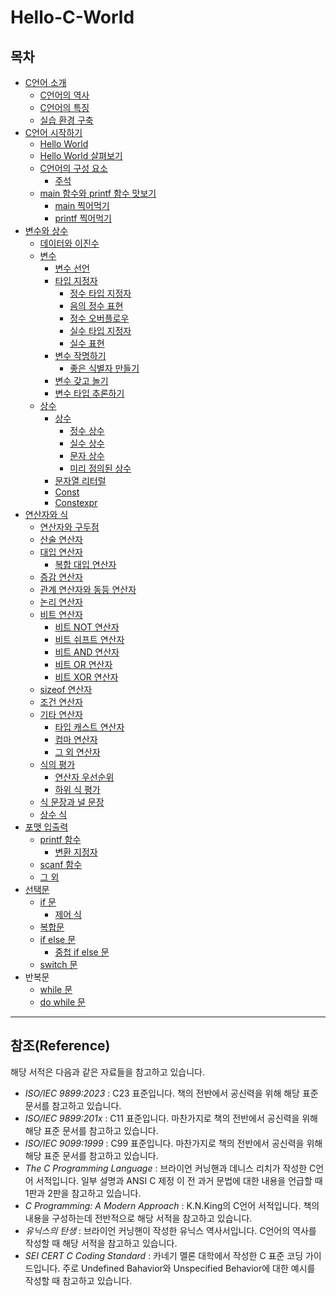 # Hello-C-World

## 목차

- [C언어 소개](https://github.com/pr0gr4m/Hello-C-World/tree/main/1.%20C%EC%96%B8%EC%96%B4%20%EC%86%8C%EA%B0%9C#c%EC%96%B8%EC%96%B4-%EC%86%8C%EA%B0%9C)
    * [C언어의 역사](https://github.com/pr0gr4m/Hello-C-World/tree/main/1.%20C%EC%96%B8%EC%96%B4%20%EC%86%8C%EA%B0%9C#c%EC%96%B8%EC%96%B4%EC%9D%98-%EC%97%AD%EC%82%AC)
    * [C언어의 특징](https://github.com/pr0gr4m/Hello-C-World/tree/main/1.%20C%EC%96%B8%EC%96%B4%20%EC%86%8C%EA%B0%9C#c%EC%96%B8%EC%96%B4%EC%9D%98-%ED%8A%B9%EC%A7%95)
    * [실습 환경 구축](https://github.com/pr0gr4m/Hello-C-World/tree/main/1.%20C%EC%96%B8%EC%96%B4%20%EC%86%8C%EA%B0%9C#%EC%8B%A4%EC%8A%B5-%ED%99%98%EA%B2%BD-%EA%B5%AC%EC%B6%95)
- [C언어 시작하기](https://github.com/pr0gr4m/Hello-C-World/tree/main/2.%20C%EC%96%B8%EC%96%B4%20%EC%8B%9C%EC%9E%91%ED%95%98%EA%B8%B0#c%EC%96%B8%EC%96%B4-%EC%8B%9C%EC%9E%91%ED%95%98%EA%B8%B0)
    * [Hello World](https://github.com/pr0gr4m/Hello-C-World/tree/main/2.%20C%EC%96%B8%EC%96%B4%20%EC%8B%9C%EC%9E%91%ED%95%98%EA%B8%B0#hello-world)
    * [Hello World 살펴보기](https://github.com/pr0gr4m/Hello-C-World/tree/main/2.%20C%EC%96%B8%EC%96%B4%20%EC%8B%9C%EC%9E%91%ED%95%98%EA%B8%B0#hello-world-%EC%82%B4%ED%8E%B4%EB%B3%B4%EA%B8%B0)
    * [C언어의 구성 요소](https://github.com/pr0gr4m/Hello-C-World/tree/main/2.%20C%EC%96%B8%EC%96%B4%20%EC%8B%9C%EC%9E%91%ED%95%98%EA%B8%B0#c%EC%96%B8%EC%96%B4%EC%9D%98-%EA%B5%AC%EC%84%B1-%EC%9A%94%EC%86%8C)
        + [주석](https://github.com/pr0gr4m/Hello-C-World/tree/main/2.%20C%EC%96%B8%EC%96%B4%20%EC%8B%9C%EC%9E%91%ED%95%98%EA%B8%B0#%EC%A3%BC%EC%84%9Dcomment)
    * [main 함수와 printf 함수 맛보기](https://github.com/pr0gr4m/Hello-C-World/tree/main/2.%20C%EC%96%B8%EC%96%B4%20%EC%8B%9C%EC%9E%91%ED%95%98%EA%B8%B0#main-%ED%95%A8%EC%88%98%EC%99%80-printf-%ED%95%A8%EC%88%98-%EB%A7%9B%EB%B3%B4%EA%B8%B0)
        + [main 찍어먹기](https://github.com/pr0gr4m/Hello-C-World/tree/main/2.%20C%EC%96%B8%EC%96%B4%20%EC%8B%9C%EC%9E%91%ED%95%98%EA%B8%B0#main-%EC%B0%8D%EC%96%B4%EB%A8%B9%EA%B8%B0)
        + [printf 찍어먹기](https://github.com/pr0gr4m/Hello-C-World/tree/main/2.%20C%EC%96%B8%EC%96%B4%20%EC%8B%9C%EC%9E%91%ED%95%98%EA%B8%B0#printf-%EC%B0%8D%EC%96%B4%EB%A8%B9%EA%B8%B0)
- [변수와 상수](https://github.com/pr0gr4m/Hello-C-World/tree/main/3.%20%EB%B3%80%EC%88%98%EC%99%80%20%EC%83%81%EC%88%98#%EB%B3%80%EC%88%98%EC%99%80-%EC%83%81%EC%88%98)
    * [데이터와 이진수](https://github.com/pr0gr4m/Hello-C-World/tree/main/3.%20%EB%B3%80%EC%88%98%EC%99%80%20%EC%83%81%EC%88%98#%EB%8D%B0%EC%9D%B4%ED%84%B0%EC%99%80-%EC%9D%B4%EC%A7%84%EC%88%98)
    * [변수](https://github.com/pr0gr4m/Hello-C-World/tree/main/3.%20%EB%B3%80%EC%88%98%EC%99%80%20%EC%83%81%EC%88%98#%EB%B3%80%EC%88%98)
        + [변수 선언](https://github.com/pr0gr4m/Hello-C-World/tree/main/3.%20%EB%B3%80%EC%88%98%EC%99%80%20%EC%83%81%EC%88%98#%EB%B3%80%EC%88%98-%EC%84%A0%EC%96%B8)
        + [타입 지정자](https://github.com/pr0gr4m/Hello-C-World/tree/main/3.%20%EB%B3%80%EC%88%98%EC%99%80%20%EC%83%81%EC%88%98#%ED%83%80%EC%9E%85-%EC%A7%80%EC%A0%95%EC%9E%90)
            - [정수 타입 지정자](https://github.com/pr0gr4m/Hello-C-World/tree/main/3.%20%EB%B3%80%EC%88%98%EC%99%80%20%EC%83%81%EC%88%98#%EC%A0%95%EC%88%98-%ED%83%80%EC%9E%85-%EC%A7%80%EC%A0%95%EC%9E%90)
            - [음의 정수 표현](https://github.com/pr0gr4m/Hello-C-World/tree/main/3.%20%EB%B3%80%EC%88%98%EC%99%80%20%EC%83%81%EC%88%98#%EC%9D%8C%EC%9D%98-%EC%A0%95%EC%88%98-%ED%91%9C%ED%98%84)
            - [정수 오버플로우](https://github.com/pr0gr4m/Hello-C-World/tree/main/3.%20%EB%B3%80%EC%88%98%EC%99%80%20%EC%83%81%EC%88%98#%EC%A0%95%EC%88%98-%EC%98%A4%EB%B2%84%ED%94%8C%EB%A1%9C%EC%9A%B0)
            - [실수 타입 지정자](https://github.com/pr0gr4m/Hello-C-World/tree/main/3.%20%EB%B3%80%EC%88%98%EC%99%80%20%EC%83%81%EC%88%98#%EC%8B%A4%EC%88%98-%ED%83%80%EC%9E%85-%EC%A7%80%EC%A0%95%EC%9E%90)
            - [실수 표현](https://github.com/pr0gr4m/Hello-C-World/tree/main/3.%20%EB%B3%80%EC%88%98%EC%99%80%20%EC%83%81%EC%88%98#%EC%8B%A4%EC%88%98-%ED%91%9C%ED%98%84)
        + [변수 작명하기](https://github.com/pr0gr4m/Hello-C-World/tree/main/3.%20%EB%B3%80%EC%88%98%EC%99%80%20%EC%83%81%EC%88%98#%EB%B3%80%EC%88%98-%EC%9E%91%EB%AA%85%ED%95%98%EA%B8%B0)
            - [좋은 식별자 만들기](https://github.com/pr0gr4m/Hello-C-World/tree/main/3.%20%EB%B3%80%EC%88%98%EC%99%80%20%EC%83%81%EC%88%98#%EC%A2%8B%EC%9D%80-%EC%8B%9D%EB%B3%84%EC%9E%90-%EB%A7%8C%EB%93%A4%EA%B8%B0)
        + [변수 갖고 놀기](https://github.com/pr0gr4m/Hello-C-World/tree/main/3.%20%EB%B3%80%EC%88%98%EC%99%80%20%EC%83%81%EC%88%98#%EB%B3%80%EC%88%98-%EA%B0%96%EA%B3%A0-%EB%86%80%EA%B8%B0)
        + [변수 타입 추론하기](https://github.com/pr0gr4m/Hello-C-World/tree/main/3.%20%EB%B3%80%EC%88%98%EC%99%80%20%EC%83%81%EC%88%98#%EB%B3%80%EC%88%98-%ED%83%80%EC%9E%85-%EC%B6%94%EB%A1%A0%ED%95%98%EA%B8%B0)
    * [상수](https://github.com/pr0gr4m/Hello-C-World/tree/main/3.%20%EB%B3%80%EC%88%98%EC%99%80%20%EC%83%81%EC%88%98#%EC%83%81%EC%88%98)
        + [상수](https://github.com/pr0gr4m/Hello-C-World/tree/main/3.%20%EB%B3%80%EC%88%98%EC%99%80%20%EC%83%81%EC%88%98#%EC%83%81%EC%88%98constant)
            - [정수 상수](https://github.com/pr0gr4m/Hello-C-World/tree/main/3.%20%EB%B3%80%EC%88%98%EC%99%80%20%EC%83%81%EC%88%98#%EC%A0%95%EC%88%98-%EC%83%81%EC%88%98)
            - [실수 상수](https://github.com/pr0gr4m/Hello-C-World/tree/main/3.%20%EB%B3%80%EC%88%98%EC%99%80%20%EC%83%81%EC%88%98#%EC%8B%A4%EC%88%98-%EC%83%81%EC%88%98)
            - [문자 상수](https://github.com/pr0gr4m/Hello-C-World/tree/main/3.%20%EB%B3%80%EC%88%98%EC%99%80%20%EC%83%81%EC%88%98#%EB%AC%B8%EC%9E%90-%EC%83%81%EC%88%98)
            - [미리 정의된 상수](https://github.com/pr0gr4m/Hello-C-World/tree/main/3.%20%EB%B3%80%EC%88%98%EC%99%80%20%EC%83%81%EC%88%98#%EB%AF%B8%EB%A6%AC-%EC%A0%95%EC%9D%98%EB%90%9C-%EC%83%81%EC%88%98)
        + [문자열 리터럴](https://github.com/pr0gr4m/Hello-C-World/tree/main/3.%20%EB%B3%80%EC%88%98%EC%99%80%20%EC%83%81%EC%88%98#%EB%AC%B8%EC%9E%90%EC%97%B4-%EB%A6%AC%ED%84%B0%EB%9F%B4string-literal)
        + [Const](https://github.com/pr0gr4m/Hello-C-World/tree/main/3.%20%EB%B3%80%EC%88%98%EC%99%80%20%EC%83%81%EC%88%98#const)
        + [Constexpr](https://github.com/pr0gr4m/Hello-C-World/tree/main/3.%20%EB%B3%80%EC%88%98%EC%99%80%20%EC%83%81%EC%88%98#constexpr)
- [연산자와 식](https://github.com/pr0gr4m/Hello-C-World/tree/main/4.%20%EC%97%B0%EC%82%B0%EC%9E%90%EC%99%80%20%EC%8B%9D#%EC%97%B0%EC%82%B0%EC%9E%90%EC%99%80-%EC%8B%9D)
    * [연산자와 구두점](https://github.com/pr0gr4m/Hello-C-World/tree/main/4.%20%EC%97%B0%EC%82%B0%EC%9E%90%EC%99%80%20%EC%8B%9D#%EC%97%B0%EC%82%B0%EC%9E%90%EC%99%80-%EA%B5%AC%EB%91%90%EC%A0%90)
    * [산술 연산자](https://github.com/pr0gr4m/Hello-C-World/tree/main/4.%20%EC%97%B0%EC%82%B0%EC%9E%90%EC%99%80%20%EC%8B%9D#%EC%82%B0%EC%88%A0-%EC%97%B0%EC%82%B0%EC%9E%90)
    * [대입 연산자](https://github.com/pr0gr4m/Hello-C-World/tree/main/4.%20%EC%97%B0%EC%82%B0%EC%9E%90%EC%99%80%20%EC%8B%9D#%EB%8C%80%EC%9E%85-%EC%97%B0%EC%82%B0%EC%9E%90)
        + [복합 대입 연산자](https://github.com/pr0gr4m/Hello-C-World/tree/main/4.%20%EC%97%B0%EC%82%B0%EC%9E%90%EC%99%80%20%EC%8B%9D#%EB%B3%B5%ED%95%A9-%EB%8C%80%EC%9E%85-%EC%97%B0%EC%82%B0%EC%9E%90)
    * [증감 연산자](https://github.com/pr0gr4m/Hello-C-World/tree/main/4.%20%EC%97%B0%EC%82%B0%EC%9E%90%EC%99%80%20%EC%8B%9D#%EC%A6%9D%EA%B0%90-%EC%97%B0%EC%82%B0%EC%9E%90)
    * [관계 연산자와 동등 연산자](https://github.com/pr0gr4m/Hello-C-World/tree/main/4.%20%EC%97%B0%EC%82%B0%EC%9E%90%EC%99%80%20%EC%8B%9D#%EA%B4%80%EA%B3%84-%EC%97%B0%EC%82%B0%EC%9E%90%EC%99%80-%EB%8F%99%EB%93%B1-%EC%97%B0%EC%82%B0%EC%9E%90)
    * [논리 연산자](https://github.com/pr0gr4m/Hello-C-World/tree/main/4.%20%EC%97%B0%EC%82%B0%EC%9E%90%EC%99%80%20%EC%8B%9D#%EB%85%BC%EB%A6%AC-%EC%97%B0%EC%82%B0%EC%9E%90)
    * [비트 연산자](https://github.com/pr0gr4m/Hello-C-World/tree/main/4.%20%EC%97%B0%EC%82%B0%EC%9E%90%EC%99%80%20%EC%8B%9D#%EB%B9%84%ED%8A%B8-%EC%97%B0%EC%82%B0%EC%9E%90)
        + [비트 NOT 연산자](https://github.com/pr0gr4m/Hello-C-World/tree/main/4.%20%EC%97%B0%EC%82%B0%EC%9E%90%EC%99%80%20%EC%8B%9D#%EB%B9%84%ED%8A%B8-not-%EC%97%B0%EC%82%B0%EC%9E%90)
        + [비트 쉬프트 연산자](https://github.com/pr0gr4m/Hello-C-World/tree/main/4.%20%EC%97%B0%EC%82%B0%EC%9E%90%EC%99%80%20%EC%8B%9D#%EB%B9%84%ED%8A%B8-%EC%89%AC%ED%94%84%ED%8A%B8-%EC%97%B0%EC%82%B0%EC%9E%90)
        + [비트 AND 연산자](https://github.com/pr0gr4m/Hello-C-World/tree/main/4.%20%EC%97%B0%EC%82%B0%EC%9E%90%EC%99%80%20%EC%8B%9D#%EB%B9%84%ED%8A%B8-and-%EC%97%B0%EC%82%B0%EC%9E%90)
        + [비트 OR 연산자](https://github.com/pr0gr4m/Hello-C-World/tree/main/4.%20%EC%97%B0%EC%82%B0%EC%9E%90%EC%99%80%20%EC%8B%9D#%EB%B9%84%ED%8A%B8-or-%EC%97%B0%EC%82%B0%EC%9E%90)
        + [비트 XOR 연산자](https://github.com/pr0gr4m/Hello-C-World/tree/main/4.%20%EC%97%B0%EC%82%B0%EC%9E%90%EC%99%80%20%EC%8B%9D#%EB%B9%84%ED%8A%B8-xor-%EC%97%B0%EC%82%B0%EC%9E%90)
    * [sizeof 연산자](https://github.com/pr0gr4m/Hello-C-World/tree/main/4.%20%EC%97%B0%EC%82%B0%EC%9E%90%EC%99%80%20%EC%8B%9D#sizeof-%EC%97%B0%EC%82%B0%EC%9E%90)
    * [조건 연산자](https://github.com/pr0gr4m/Hello-C-World/tree/main/4.%20%EC%97%B0%EC%82%B0%EC%9E%90%EC%99%80%20%EC%8B%9D#%EC%A1%B0%EA%B1%B4-%EC%97%B0%EC%82%B0%EC%9E%90)
    * [기타 연산자](https://github.com/pr0gr4m/Hello-C-World/tree/main/4.%20%EC%97%B0%EC%82%B0%EC%9E%90%EC%99%80%20%EC%8B%9D#%EA%B8%B0%ED%83%80-%EC%97%B0%EC%82%B0%EC%9E%90)
        + [타입 캐스트 연산자](https://github.com/pr0gr4m/Hello-C-World/tree/main/4.%20%EC%97%B0%EC%82%B0%EC%9E%90%EC%99%80%20%EC%8B%9D#%ED%83%80%EC%9E%85-%EC%BA%90%EC%8A%A4%ED%8A%B8-%EC%97%B0%EC%82%B0%EC%9E%90)
        + [컴마 연산자](https://github.com/pr0gr4m/Hello-C-World/tree/main/4.%20%EC%97%B0%EC%82%B0%EC%9E%90%EC%99%80%20%EC%8B%9D#%EC%BB%B4%EB%A7%88-%EC%97%B0%EC%82%B0%EC%9E%90)
        + [그 외 연산자](https://github.com/pr0gr4m/Hello-C-World/tree/main/4.%20%EC%97%B0%EC%82%B0%EC%9E%90%EC%99%80%20%EC%8B%9D#%EA%B7%B8-%EC%99%B8-%EC%97%B0%EC%82%B0%EC%9E%90)
    * [식의 평가](https://github.com/pr0gr4m/Hello-C-World/tree/main/4.%20%EC%97%B0%EC%82%B0%EC%9E%90%EC%99%80%20%EC%8B%9D#%EC%8B%9D%EC%9D%98-%ED%8F%89%EA%B0%80)
        + [연산자 우선순위](https://github.com/pr0gr4m/Hello-C-World/tree/main/4.%20%EC%97%B0%EC%82%B0%EC%9E%90%EC%99%80%20%EC%8B%9D#%EC%97%B0%EC%82%B0%EC%9E%90-%EC%9A%B0%EC%84%A0%EC%88%9C%EC%9C%84)
        + [하위 식 평가](https://github.com/pr0gr4m/Hello-C-World/tree/main/4.%20%EC%97%B0%EC%82%B0%EC%9E%90%EC%99%80%20%EC%8B%9D#%ED%95%98%EC%9C%84-%EC%8B%9D-%ED%8F%89%EA%B0%80)
    * [식 문장과 널 문장](https://github.com/pr0gr4m/Hello-C-World/tree/main/4.%20%EC%97%B0%EC%82%B0%EC%9E%90%EC%99%80%20%EC%8B%9D#%EC%8B%9D-%EB%AC%B8%EC%9E%A5%EA%B3%BC-%EB%84%90-%EB%AC%B8%EC%9E%A5)
    * [상수 식](https://github.com/pr0gr4m/Hello-C-World/tree/main/4.%20%EC%97%B0%EC%82%B0%EC%9E%90%EC%99%80%20%EC%8B%9D#%EC%83%81%EC%88%98-%EC%8B%9D)
- [포맷 입출력](https://github.com/pr0gr4m/Hello-C-World/tree/main/5.%20%ED%8F%AC%EB%A7%B7%20%EC%9E%85%EC%B6%9C%EB%A0%A5#%ED%8F%AC%EB%A7%B7-%EC%9E%85%EC%B6%9C%EB%A0%A5)
    * [printf 함수](https://github.com/pr0gr4m/Hello-C-World/tree/main/5.%20%ED%8F%AC%EB%A7%B7%20%EC%9E%85%EC%B6%9C%EB%A0%A5#printf-%ED%95%A8%EC%88%98)
        + [변환 지정자](https://github.com/pr0gr4m/Hello-C-World/tree/main/5.%20%ED%8F%AC%EB%A7%B7%20%EC%9E%85%EC%B6%9C%EB%A0%A5#%EB%B3%80%ED%99%98-%EC%A7%80%EC%A0%95%EC%9E%90)
    * [scanf 함수](https://github.com/pr0gr4m/Hello-C-World/tree/main/5.%20%ED%8F%AC%EB%A7%B7%20%EC%9E%85%EC%B6%9C%EB%A0%A5#scanf-%ED%95%A8%EC%88%98)
    * [그 외](https://github.com/pr0gr4m/Hello-C-World/tree/main/5.%20%ED%8F%AC%EB%A7%B7%20%EC%9E%85%EC%B6%9C%EB%A0%A5#%EA%B7%B8-%EC%99%B8) 
- [선택문](https://github.com/pr0gr4m/Hello-C-World/tree/main/6.%20%EC%84%A0%ED%83%9D%EB%AC%B8#%EC%84%A0%ED%83%9D%EB%AC%B8)
    * [if 문](https://github.com/pr0gr4m/Hello-C-World/tree/main/6.%20%EC%84%A0%ED%83%9D%EB%AC%B8#if-%EB%AC%B8)
        + [제어 식](https://github.com/pr0gr4m/Hello-C-World/tree/main/6.%20%EC%84%A0%ED%83%9D%EB%AC%B8#%EC%A0%9C%EC%96%B4-%EC%8B%9D)
    * [복합문](https://github.com/pr0gr4m/Hello-C-World/tree/main/6.%20%EC%84%A0%ED%83%9D%EB%AC%B8#%EB%B3%B5%ED%95%A9%EB%AC%B8compound-statement)
    * [if else 문](https://github.com/pr0gr4m/Hello-C-World/tree/main/6.%20%EC%84%A0%ED%83%9D%EB%AC%B8#if-else-%EB%AC%B8)
        + [중첩 if else 문](https://github.com/pr0gr4m/Hello-C-World/tree/main/6.%20%EC%84%A0%ED%83%9D%EB%AC%B8#%EC%A4%91%EC%B2%A9-if-else-%EB%AC%B8)
    * [switch 문](https://github.com/pr0gr4m/Hello-C-World/tree/main/6.%20%EC%84%A0%ED%83%9D%EB%AC%B8#switch-%EB%AC%B8)
- 반복문
    * [while 문](https://github.com/pr0gr4m/Hello-C-World/tree/main/7.%20%EB%B0%98%EB%B3%B5%EB%AC%B8#while%EB%AC%B8)
    * [do while 문](https://github.com/pr0gr4m/Hello-C-World/tree/main/7.%20%EB%B0%98%EB%B3%B5%EB%AC%B8#do-while-%EB%AC%B8)

---

## 참조(Reference)

해당 서적은 다음과 같은 자료들을 참고하고 있습니다.  
* _ISO/IEC 9899:2023_ : C23 표준입니다. 책의 전반에서 공신력을 위해 해당 표준 문서를 참고하고 있습니다.
* _ISO/IEC 9899:201x_ : C11 표준입니다. 마찬가지로 책의 전반에서 공신력을 위해 해당 표준 문서를 참고하고 있습니다.  
* _ISO/IEC 9099:1999_ : C99 표준입니다. 마찬가지로 책의 전반에서 공신력을 위해 해당 표준 문서를 참고하고 있습니다.  
* _The C Programming Language_ : 브라이언 커닝핸과 데니스 리치가 작성한 C언어 서적입니다. 일부 설명과 ANSI C 제정 이 전 과거 문법에 대한 내용을 언급할 때 1판과 2판을 참고하고 있습니다.  
* _C Programming: A Modern Approach_ : K.N.King의 C언어 서적입니다. 책의 내용을 구성하는데 전반적으로 해당 서적을 참고하고 있습니다.  
* _유닉스의 탄생_ : 브라이언 커닝핸이 작성한 유닉스 역사서입니다. C언어의 역사를 작성할 때 해당 서적을 참고하고 있습니다.  
* _SEI CERT C Coding Standard_ : 카네기 멜론 대학에서 작성한 C 표준 코딩 가이드입니다. 주로 Undefined Bahavior와 Unspecified Behavior에 대한 예시를 작성할 때 참고하고 있습니다.  